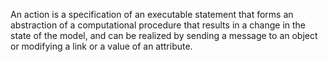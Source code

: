 An action is a specification of an executable statement that forms an abstraction of a computational procedure that results in a change in the state of the model, and can be realized by sending a message to an object or modifying a link or a value of an attribute.